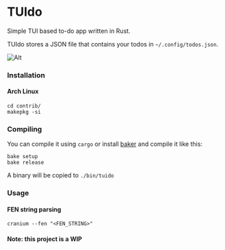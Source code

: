 # TUIdo

Simple TUI based to-do app written in Rust.

TUIdo stores a JSON file that contains your todos in `~/.config/todos.json`.

![Alt](https://media.discordapp.net/attachments/985433521084563486/997110251226681405/unknown.png)

### Installation

#### Arch Linux

```
cd contrib/
makepkg -si
```

### Compiling

You can compile it using `cargo` or install [baker](https://github.com/rv178/baker) and compile it like this:

```
bake setup
bake release
```

A binary will be copied to `./bin/tuido`

### Usage

#### FEN string parsing

```
cranium --fen "<FEN_STRING>"
```

#### Note: this project is a WIP
